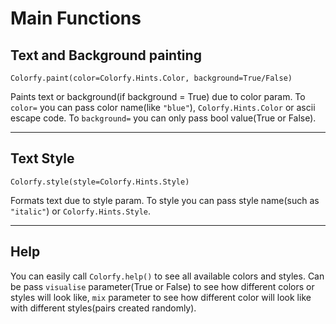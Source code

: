 # Main Functions
## Text and Background painting
```Colorfy.paint(color=Colorfy.Hints.Color, background=True/False)```

Paints text or background(if background = True) due to color param. To ```color=``` you can pass color name(like ```"blue"```), ```Colorfy.Hints.Color``` or ascii escape code. To ```background=``` you can only pass bool value(True or False).

---
## Text Style
```Colorfy.style(style=Colorfy.Hints.Style)```

Formats text due to style param. To style you can pass style name(such as ```"italic"```) or ```Colorfy.Hints.Style```.

---
## Help
You can easily call ```Colorfy.help()``` to see all available colors and styles. Can be pass ```visualise``` parameter(True or False) to see how different colors or styles will look like, ```mix``` parameter to see how different color will look like with different styles(pairs created randomly).